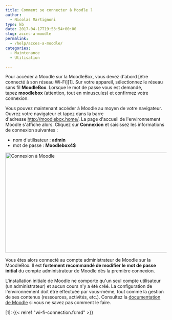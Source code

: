 ```yaml
---
title: Comment se connecter à Moodle ?
author:
  - Nicolas Martignoni
type: kb
date: 2017-04-17T19:53:54+00:00
slug: acces-a-moodle
permalink:
  - /help/acces-a-moodle/
categories:
  - Maintenance
  - Utilisation

---
```

Pour accéder à Moodle sur la MoodleBox, vous devez d'abord [être connecté à son réseau Wi-Fi][1]. Sur votre appareil, sélectionnez le réseau sans fil __MoodleBox__. Lorsque le mot de passe vous est demandé, tapez __moodlebox__ (attention, tout en minuscules) et confirmez votre connexion.

Vous pouvez maintenant accéder à Moodle au moyen de votre navigateur. Ouvrez votre navigateur et tapez dans la barre d'adresse <a href="http://moodlebox.home/" target="_blank" rel="noopener">http://moodlebox.home/</a>. La page d'accueil de l'environnement Moodle s'affiche alors. Cliquez sur __Connexion__ et saisissez les informations de connexion suivantes :

  * nom d'utilisateur : __admin__
  * mot de passe : __Moodlebox4$__

<img class="alignnone wp-image-451 size-full" src="https://moodlebox.net/fr/wp-content/uploads/sites/4/2017/04/moodle-login-1.png" alt="Connexion à Moodle" width="601" height="313" />

Vous êtes alors connecté au compte administrateur de Moodle sur la MoodleBox. Il est __fortement recommandé de modifier le mot de passe initial__ du compte administrateur de Moodle dès la première connexion.

L'installation initiale de Moodle ne comporte qu'un seul compte utilisateur (un administrateur) et aucun cours n'y a été créé. La configuration de l'environnement doit être effectuée par vous-même, tout comme la gestion de ses contenus (ressources, activités, etc.). Consultez la <a href="https://docs.moodle.org/fr/Guide_rapide_d'administration" target="_blank" rel="noopener">documentation de Moodle</a> si vous ne savez pas comment le faire.

 [1]: {{< relref "wi-fi-connection.fr.md" >}}
